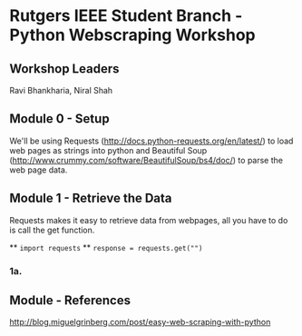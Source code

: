 # Rutgers IEEE Student Branch - Python Webscraping Workshop

## Workshop Leaders

Ravi Bhankharia, Niral Shah

## Module 0 - Setup

We'll be using Requests (http://docs.python-requests.org/en/latest/) to load web pages as strings into python and Beautiful Soup (http://www.crummy.com/software/BeautifulSoup/bs4/doc/) to parse the web page data.

## Module 1 - Retrieve the Data

Requests makes it easy to retrieve data from webpages, all you have to do is call the get function.

** `import requests`
** `response = requests.get("")`

### 1a. 

## Module - References
http://blog.miguelgrinberg.com/post/easy-web-scraping-with-python
